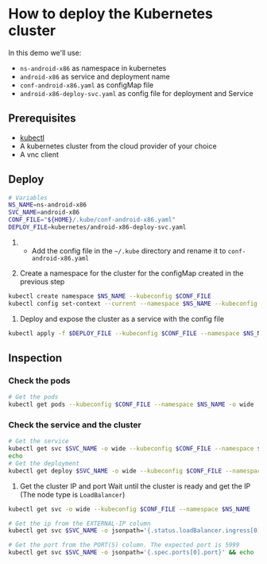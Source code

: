 # How to deploy the Kubernetes cluster

In this demo we'll use:

- `ns-android-x86` as namespace in kubernetes
- `android-x86` as service and deployment name
- `conf-android-x86.yaml` as configMap file
- `android-x86-deploy-svc.yaml` as config file for deployment and Service

## Prerequisites

- [kubectl](https://kubernetes.io/docs/tasks/tools/install-kubectl/)
- A kubernetes cluster from the cloud provider of your choice
- A vnc client

## Deploy

```bash
# Variables
NS_NAME=ns-android-x86
SVC_NAME=android-x86
CONF_FILE="${HOME}/.kube/conf-android-x86.yaml"
DEPLOY_FILE=kubernetes/android-x86-deploy-svc.yaml
```

1. - Add the config file in the `~/.kube` directory and rename it to `conf-android-x86.yaml`

1. Create a namespace for the cluster for the configMap created in the previous step

```bash
kubectl create namespace $NS_NAME --kubeconfig $CONF_FILE
kubectl config set-context --current --namespace $NS_NAME --kubeconfig $CONF_FILE
```

1. Deploy and expose the cluster as a service with the config file

```bash
kubectl apply -f $DEPLOY_FILE --kubeconfig $CONF_FILE --namespace $NS_NAME
```

## Inspection

### Check the pods

```bash
# Get the pods
kubectl get pods --kubeconfig $CONF_FILE --namespace $NS_NAME -o wide
```

### Check the service and the cluster

```bash
# Get the service
kubectl get svc $SVC_NAME -o wide --kubeconfig $CONF_FILE --namespace $NS_NAME
echo
# Get the deployment
kubectl get deploy $SVC_NAME -o wide --kubeconfig $CONF_FILE --namespace $NS_NAME
```

1. Get the cluster IP and port
   Wait until the cluster is ready and get the IP (The node type is `LoadBalancer`)

```bash
kubectl get svc -o wide --kubeconfig $CONF_FILE --namespace $NS_NAME

# Get the ip from the EXTERNAL-IP column
kubectl get svc $SVC_NAME -o jsonpath='{.status.loadBalancer.ingress[0].ip}' && echo

# Get the port from the PORT(S) column. The expected port is 5999
kubectl get svc $SVC_NAME -o jsonpath='{.spec.ports[0].port}' && echo
```

<!-- Create a scipt summarizing the steps above -->
